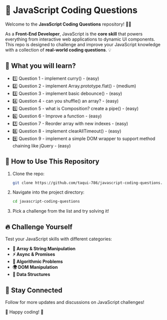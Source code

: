 # 🚀 JavaScript Coding Questions

Welcome to the **JavaScript Coding Questions** repository! 🧠✨

As a **Front-End Developer**, JavaScript is the **core skill** that powers everything from interactive web applications to dynamic UI components. This repo is designed to challenge and improve your JavaScript knowledge with a collection of **real-world coding questions**. 💡

## 🎯 What you will learn?

- 1️⃣ Question 1 - implement curry() -  (easy)
- 2️⃣ Question 2 - implement Array.prototype.flat() -  (medium)
- 3️⃣ Question 3 - implement basic debounce() -  (easy)
- 4️⃣ Question 4 - can you shuffle() an array? -  (easy)
- 5️⃣ Question 5 - what is Composition? create a pipe() -  (easy)
- 6️⃣ Question 6 - Improve a function -  (easy)
- 7️⃣ Question 7 - Reorder array with new indexes -  (easy)
- 8️⃣ Question 8 - implement clearAllTimeout() -  (easy)
- 9️⃣ Question 9 - implement a simple DOM wrapper to support method chaining like jQuery -  (easy)

## 🚀 How to Use This Repository

1. Clone the repo:
   ```sh
   git clone https://github.com/taqui-786/javascript-coding-questions.git
   ```
2. Navigate into the project directory:
   ```sh
   cd javascript-coding-questions
   ```
3. Pick a challenge from the list and try solving it!

## 🔥 Challenge Yourself

Test your JavaScript skills with different categories:

- **🧩 Array & String Manipulation**
- **⚡ Async & Promises**
- **📐 Algorithmic Problems**
- **🌍 DOM Manipulation**
- **🔢 Data Structures**

## 📢 Stay Connected

Follow for more updates and discussions on JavaScript challenges!

📌 Happy coding! 🚀
